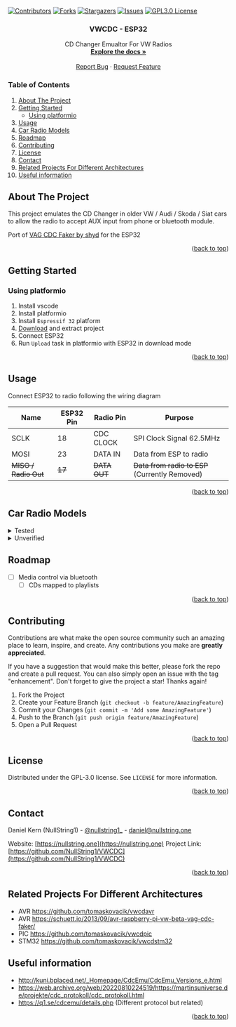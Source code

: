 <!-- Improved compatibility of back to top link: See: https://github.com/othneildrew/Best-README-Template/pull/73 -->
<a name="readme-top"></a>
<!--
*** Thanks for checking out the Best-README-Template. If you have a suggestion
*** that would make this better, please fork the repo and create a pull request
*** or simply open an issue with the tag "enhancement".
*** Don't forget to give the project a star!
*** Thanks again! Now go create something AMAZING! :D
-->



<!-- PROJECT SHIELDS -->
<!--
*** I'm using markdown "reference style" links for readability.
*** Reference links are enclosed in brackets [ ] instead of parentheses ( ).
*** See the bottom of this document for the declaration of the reference variables
*** for contributors-url, forks-url, etc. This is an optional, concise syntax you may use.
*** https://www.markdownguide.org/basic-syntax/#reference-style-links
-->
[![Contributors][contributors-shield]][contributors-url]
[![Forks][forks-shield]][forks-url]
[![Stargazers][stars-shield]][stars-url]
[![Issues][issues-shield]][issues-url]
[![GPL3.0 License][license-shield]][license-url]



<!-- PROJECT LOGO -->
<div align="center">

<h3 align="center">VWCDC - ESP32</h3>

  <p align="center">
    CD Changer Emualtor For VW Radios 
    <br />
    <a href="https://github.com/NullString1/VWCDC"><strong>Explore the docs »</strong></a>
    <br />
    <br />
    <a href="https://github.com/NullString1/VWCDC/issues">Report Bug</a>
    ·
    <a href="https://github.com/NullString1/VWCDC/issues">Request Feature</a>
  </p>
</div>



<!-- TABLE OF CONTENTS -->
### Table of Contents
<ol>
  <li>
    <a href="#about-the-project">About The Project</a>
  </li>
  <li>
    <a href="#getting-started">Getting Started</a>
    <ul>
      <li><a href="#using-platformio">Using platformio</a></li>
    </ul>
  </li>
  <li><a href="#usage">Usage</a></li>
  <li><a href="#car-radio-models">Car Radio Models</li>
  <li><a href="#roadmap">Roadmap</a></li>
  <li><a href="#contributing">Contributing</a></li>
  <li><a href="#license">License</a></li>
  <li><a href="#contact">Contact</a></li>
  <li><a href="#related-projects-for-different-architectures">Related Projects For Different Architectures</a></li>
  <li><a href="#useful-information">Useful information</a></li>
    
</ol>



<!-- ABOUT THE PROJECT -->
## About The Project
This project emulates the CD Changer in older VW / Audi / Skoda / Siat cars to allow the radio to accept AUX input from phone or bluetooth module. 

Port of [VAG CDC Faker by shyd](https://schuett.io/2013/09/avr-raspberry-pi-vw-beta-vag-cdc-faker/) for the ESP32
<p align="right">(<a href="#readme-top">back to top</a>)</p>

<!-- GETTING STARTED -->
## Getting Started

### Using platformio

1. Install vscode
2. Install platformio
3. Install `Espressif 32` platform
4. [Download](https://github.com/NullString1/VWCDC/archive/refs/heads/master.zip) and extract project
5. Connect ESP32
6. Run `Upload` task in platformio with ESP32 in download mode

<p align="right">(<a href="#readme-top">back to top</a>)</p>

<!-- USAGE EXAMPLES -->
## Usage

Connect ESP32 to radio following the wiring diagram

| Name             | ESP32 Pin | Radio Pin | Purpose                  |
|------------------|-----------|-----------|--------------------------|
| SCLK             | 18        | CDC CLOCK | SPI Clock Signal 62.5MHz |
| MOSI             | 23        | DATA IN   | Data from ESP to radio   |
| ~~MISO / Radio Out~~ | ~~17~~       | ~~DATA OUT~~  | ~~Data from radio to ESP~~ (Currently Removed)  |

<p align="right">(<a href="#readme-top">back to top</a>)</p>

## Car Radio Models

<details>
  <summary>Tested</summary>
  
  - RCD200 mp3 (VW POLO 2008)
  - Seat Audio System Aura CD2 (Seat Toledo II (2004)) - Credit to [@Ammar1605](https://github.com/Ammar1605)
</details>
<details>
  <summary>Unverified</summary>
  Untested with this port but working with related projects using same protocol (https://github.com/tomaskovacik/vwcdpic)

- Audi concert 1(blaupunkt)
- Audi concert 1(philips)
- Audi concert 2
- Chorus1(blaupunkt)
- Symohony I
- VW blaupunkt RadioNavigationSystem MCD
- VW Passat Blaupunkt Gamma (similar to Gamma V)
- Audi Symphony II BOSE
- Volkswagen
  - New Beetle
  - Touareg
  - Passat B3/B4 (1993+)
  - EOS 3.2 (2008)
  - Single DIN Monsoon
  - Single DIN Monsoon with In-Dash CD Player
  - Double DIN Monsoon
  - Multi-Function Display (MFD)
  - Gamma IV
  - Gamma V
  - RCD300
  - Blaupunkt R100
  - RNS300
  - RN S2 DVD
- Seat
  - Leon
  - Ibiza
- Skoda
  - Symphony
- Audi
  - Audi Chorus II
</details>


<!-- ROADMAP -->
## Roadmap

- [ ] Media control via bluetooth
  - [ ] CDs mapped to playlists

<p align="right">(<a href="#readme-top">back to top</a>)</p>

<!-- CONTRIBUTING -->
## Contributing

Contributions are what make the open source community such an amazing place to learn, inspire, and create. Any contributions you make are **greatly appreciated**.

If you have a suggestion that would make this better, please fork the repo and create a pull request. You can also simply open an issue with the tag "enhancement".
Don't forget to give the project a star! Thanks again!

1. Fork the Project
2. Create your Feature Branch (`git checkout -b feature/AmazingFeature`)
3. Commit your Changes (`git commit -m 'Add some AmazingFeature'`)
4. Push to the Branch (`git push origin feature/AmazingFeature`)
5. Open a Pull Request

<p align="right">(<a href="#readme-top">back to top</a>)</p>



<!-- LICENSE -->
## License

Distributed under the GPL-3.0 license. See `LICENSE` for more information.

<p align="right">(<a href="#readme-top">back to top</a>)</p>

<!-- CONTACT -->
## Contact

Daniel Kern (NullString1) - [@nullstring1_](https://twitter.com/nullstring1_) - daniel@nullstring.one

Website: [https://nullstring.one](https://nullstring.one)
Project Link: [https://github.com/NullString1/VWCDC](https://github.com/NullString1/VWCDC)

<p align="right">(<a href="#readme-top">back to top</a>)</p>



## Related Projects For Different Architectures
- AVR https://github.com/tomaskovacik/vwcdavr
- AVR https://schuett.io/2013/09/avr-raspberry-pi-vw-beta-vag-cdc-faker/
- PIC https://github.com/tomaskovacik/vwcdpic
- STM32 https://github.com/tomaskovacik/vwcdstm32

## Useful information
- http://kuni.bplaced.net/_Homepage/CdcEmu/CdcEmu_Versions_e.html
- https://web.archive.org/web/20220810224519/https://martinsuniverse.de/projekte/cdc_protokoll/cdc_protokoll.html
- https://q1.se/cdcemu/details.php (Different protocol but related)
<p align="right">(<a href="#readme-top">back to top</a>)</p>



<!-- MARKDOWN LINKS & IMAGES -->
<!-- https://www.markdownguide.org/basic-syntax/#reference-style-links -->
[contributors-shield]: https://img.shields.io/github/contributors/NullString1/VWCDC.svg?style=for-the-badge
[contributors-url]: https://github.com/NullString1/VWCDC/graphs/contributors
[forks-shield]: https://img.shields.io/github/forks/NullString1/VWCDC.svg?style=for-the-badge
[forks-url]: https://github.com/NullString1/VWCDC/network/members
[stars-shield]: https://img.shields.io/github/stars/NullString1/VWCDC.svg?style=for-the-badge
[stars-url]: https://github.com/NullString1/VWCDC/stargazers
[issues-shield]: https://img.shields.io/github/issues/NullString1/VWCDC.svg?style=for-the-badge
[issues-url]: https://github.com/NullString1/VWCDC/issues
[license-shield]: https://img.shields.io/github/license/NullString1/VWCDC.svg?style=for-the-badge
[license-url]: https://github.com/NullString1/VWCDC/blob/master/LICENSE
